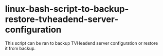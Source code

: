 # linux-bash-script-to-backup-restore-tvheadend-server-configuration
This script can be ran to backup TVHeadend server configuration or restore it from backup.
